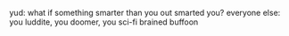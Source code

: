 yud: what if something smarter than you out smarted you? everyone else: you luddite, you doomer, you sci-fi brained buffoon

